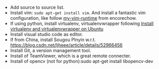 + Add source to source list.
+ Install vim: ```sudo apt-get install vim```. And install a fantastic vim configuration, like follow [my-vim-runtime](https://github.com/encorechow/my-vim-runtime/tree/master/.vim_runtime) from encorechow.
+ If using python, install virtualenv, virtualenvwrapper following [Install virtualenv and virtualenvwrapper on Ubuntu](http://exponential.io/blog/2015/02/10/install-virtualenv-and-virtualenvwrapper-on-ubuntu/)
+ Install visual studio code as editor.
+ If from China, install Sougou PInyin w.r.t. <https://blog.csdn.net/ljheee/article/details/52966456>
+ Install Git, a version management tool.
+ Install of TeamViewer, which is a great remote connecter.
+ Install of opencv (not for python):sudo apt-get install libopencv-dev 
